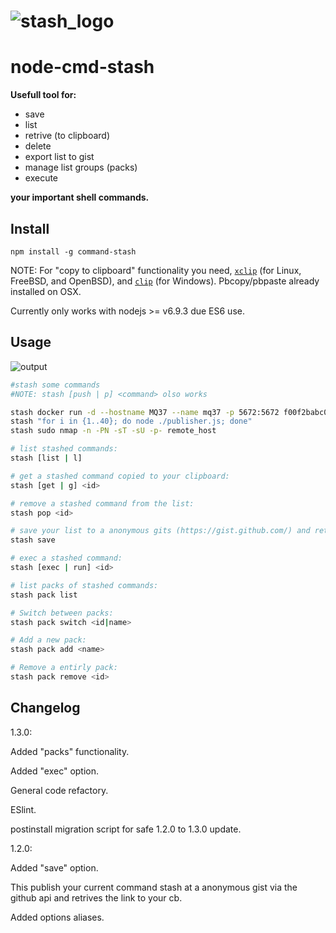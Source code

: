 ![stash_logo](https://cloud.githubusercontent.com/assets/11579281/22157644/439ed802-df17-11e6-9178-05591a3daa9b.png)
==================

node-cmd-stash
==================

 **Usefull tool for:**
 * save
 * list
 * retrive (to clipboard)
 * delete
 * export list to gist
 * manage list groups (packs)
 * execute
 
 **your important shell commands.**


Install
-------

```
npm install -g command-stash

```
NOTE: For "copy to clipboard" functionality you need, [`xclip`](http://www.cyberciti.biz/faq/xclip-linux-insert-files-command-output-intoclipboard/) (for Linux, FreeBSD, and OpenBSD), and [`clip`](http://www.labnol.org/software/tutorials/copy-dos-command-line-output-clipboard-clip-exe/2506/) (for Windows). Pbcopy/pbpaste already installed on OSX.

Currently only works with nodejs >= v6.9.3 due ES6 use. 

Usage
-----

![output](https://cloud.githubusercontent.com/assets/11579281/22849760/d68d2240-efde-11e6-9a8e-c3fea9b36b01.gif)


```bash
#stash some commands 
#NOTE: stash [push | p] <command> olso works

stash docker run -d --hostname MQ37 --name mq37 -p 5672:5672 f00f2babc0bd
stash "for i in {1..40}; do node ./publisher.js; done"
stash sudo nmap -n -PN -sT -sU -p- remote_host

# list stashed commands:
stash [list | l]

# get a stashed command copied to your clipboard:
stash [get | g] <id>

# remove a stashed command from the list:
stash pop <id>

# save your list to a anonymous gits (https://gist.github.com/) and retrives the link :
stash save 

# exec a stashed command:
stash [exec | run] <id>

# list packs of stashed commands:
stash pack list

# Switch between packs:
stash pack switch <id|name>

# Add a new pack:
stash pack add <name>

# Remove a entirly pack:
stash pack remove <id>
```


 Changelog
----------
1.3.0:

Added "packs" functionality.

Added "exec" option.

General code refactory.

ESlint.

postinstall migration script for safe 1.2.0 to 1.3.0 update.


1.2.0:

Added "save" option. 

This publish your current command stash at a anonymous gist via the github api and retrives the link to your cb.


Added options aliases.

